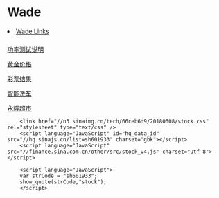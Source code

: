 # Wade
<li><a href="#WadeLinks">Wade Links</a></li>
<h3 id="user-content-WadeLinks"></h3>

<!-- 功率测试说明书 -->
<a href="http://www.ruidengkeji.com/inst/TC64.pdf" rel="nofollow">功率测试说明</a><br>
<!-- 黄金价格 -->
<a href="http://www.icbc.com.cn/ICBCDynamicSite/Charts/AccGold.aspx?dataType=0&dataId=901&" rel="nofollow">黄金价格</a><br>
<!-- 彩票结果 -->
<a href="http://www.ruidengkeji.com/inst/TC64.pdf" rel="nofollow">彩票结果</a><br>
<!-- 智能洗车 -->
<a href="http://cloud.cheyujia.cn/wechat/login/index" rel="nofollow">智能洗车</a><br>
<!-- 永辉超市 -->
<span id=stock_sh601933><a href=https://finance.sina.com.cn/realstock/company/sh601933/nc.shtml class="keyword" target=_blank data-sudaclick="content_marketkeywords_p">永辉超市</a></span><span id=quote_sh601933></span>

		<link href="//n3.sinaimg.cn/tech/66ceb6d9/20180608/stock.css" rel="stylesheet" type="text/css" />
		<script language="JavaScript" id="hq_data_id" src="//hq.sinajs.cn/list=sh601933" charset="gbk"></script>
		<script language="JavaScript" src="//finance.sina.com.cn/other/src/stock_v4.js" charset="utf-8"></script>
		
		<script language="JavaScript">
		var strCode = "sh601933";
		show_quote(strCode,"stock");
		</script>
